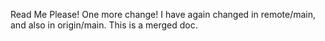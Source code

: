 Read Me Please!
One more change! 
I have again changed in remote/main, 
and also in origin/main. 
This is a merged doc.